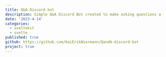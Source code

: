 ```yaml
---
title: Q&A Discord bot
description: Simple Q&A Discord Bot created to make asking questions a more streamlined and clear on discord. In addition to a website which can interact with the bot to allow non-discord users to also help out.
date: '2023-4-14'
categories:
  - sveltekit
  - svelte
published: true
github: https://github.com/KaiErikNiermann/QandA-discord-bot
project: true
---
```




